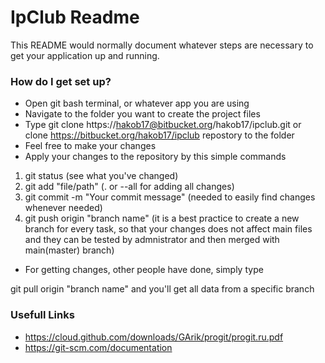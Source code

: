 # IpClub Readme #

This README would normally document whatever steps are necessary to get your application up and running.


### How do I get set up? ###

* Open git bash terminal, or whatever app you are using
* Navigate to the folder you want to create the project files
* Type git clone https://hakob17@bitbucket.org/hakob17/ipclub.git or clone https://bitbucket.org/hakob17/ipclub repostory to the folder
* Feel free to make your changes
* Apply your changes to the repository by this simple commands
1. git status (see what you've changed)
2. git add "file/path" (. or --all for adding all changes)
3. git commit -m "Your commit message" (needed to easily find changes whenever needed)
4. git push origin "branch name"  (it is a best practice to create a new branch for every task, so that your changes does not affect main files and they can be tested by admnistrator and then merged with main(master) branch)
* For getting changes, other people have done, simply type 

git pull origin "branch name" and you'll get all data from a specific branch


### Usefull Links ###

* https://cloud.github.com/downloads/GArik/progit/progit.ru.pdf
* https://git-scm.com/documentation
